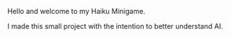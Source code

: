 Hello and welcome to my Haiku Minigame.

I made this small project with the intention to better understand AI.
